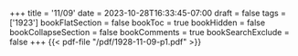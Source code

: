 +++
title = '11/09'
date = 2023-10-28T16:33:45-07:00
draft = false
tags = ['1923']
bookFlatSection = false
bookToc = true
bookHidden = false
bookCollapseSection = false
bookComments = true
bookSearchExclude = false
+++
{{< pdf-file "/pdf/1928-11-09-p1.pdf" >}}